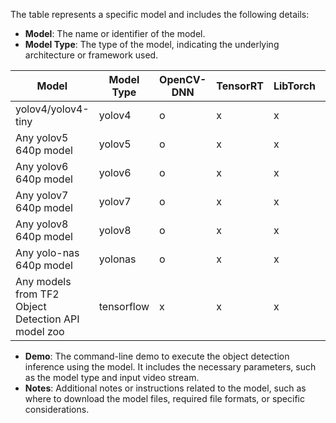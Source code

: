 
The table represents a specific model and includes the following details:

- **Model**: The name or identifier of the model.
- **Model Type**: The type of the model, indicating the underlying architecture or framework used.


| Model                                              | Model Type | OpenCV-DNN | TensorRT | LibTorch | Onnx-runtime | LibTensorflow |
|----------------------------------------------------|------------|------------|----------|----------|--------------|---------------|
| yolov4/yolov4-tiny                                 | yolov4     | o          | x        | x        | x            | x             |
| Any yolov5 640p model                              | yolov5     | o          | x        | x        | x            | x             |
| Any yolov6 640p model                              | yolov6     | o          | x        | x        | x            | x             |
| Any yolov7 640p model                              | yolov7     | o          | x        | x        | x            | x             |
| Any yolov8 640p model                              | yolov8     | o          | x        | x        | x            | x             |
| Any yolo-nas 640p model                            | yolonas    | o          | x        | x        | x            | x             |
| Any models from TF2 Object Detection API model zoo | tensorflow | x          | x        | x        | x            | o             |

- **Demo**: The command-line demo to execute the object detection inference using the model. It includes the necessary parameters, such as the model type and input video stream.
- **Notes**: Additional notes or instructions related to the model, such as where to download the model files, required file formats, or specific considerations.
